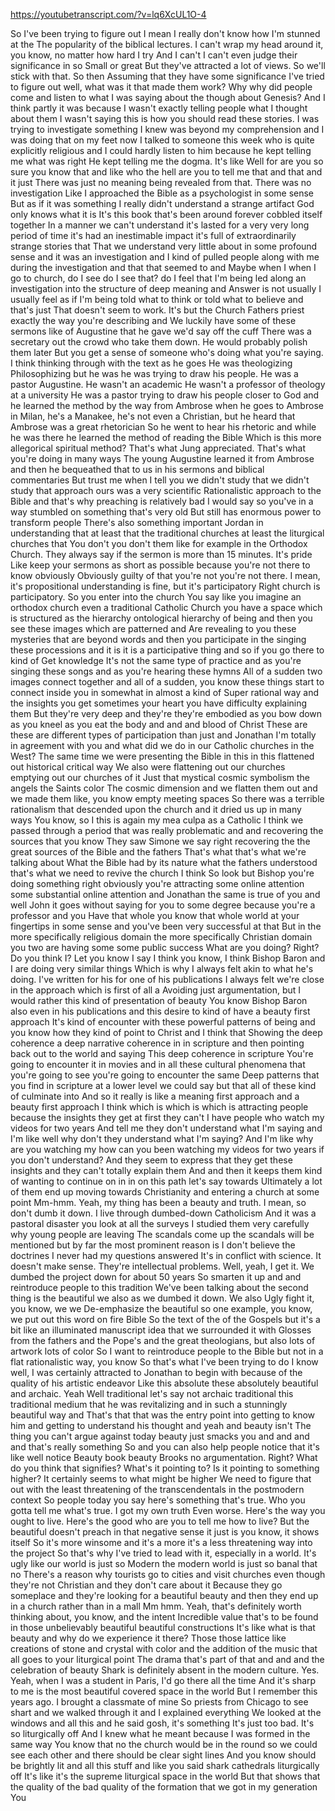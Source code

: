 https://youtubetranscript.com/?v=lq6XcUL1O-4

 So I've been trying to figure out I mean I really don't know how I'm stunned at the The popularity of the biblical lectures. I can't wrap my head around it, you know, no matter how hard I try And I can't I can't even judge their significance in so Small or great But they've attracted a lot of views. So we'll stick with that. So then Assuming that they have some significance I've tried to figure out well, what was it that made them work? Why why did people come and listen to what I was saying about the though about Genesis? And I think partly it was because I wasn't exactly telling people what I thought about them I wasn't saying this is how you should read these stories. I was trying to investigate something I knew was beyond my comprehension and I was doing that on my feet now I talked to someone this week who is quite explicitly religious and I could hardly listen to him because he kept telling me what was right He kept telling me the dogma. It's like Well for are you so sure you know that and like who the hell are you to tell me that and that and it just There was just no meaning being revealed from that. There was no investigation Like I approached the Bible as a psychologist in some sense But as if it was something I really didn't understand a strange artifact God only knows what it is It's this book that's been around forever cobbled itself together In a manner we can't understand it's lasted for a very very long period of time it's had an inestimable impact it's full of extraordinarily strange stories that That we understand very little about in some profound sense and it was an investigation and I kind of pulled people along with me during the investigation and that that seemed to and Maybe when I when I go to church, do I see do I see that? do I feel that I'm being led along an investigation into the structure of deep meaning and Answer is not usually I usually feel as if I'm being told what to think or told what to believe and that's just That doesn't seem to work. It's but the Church Fathers priest exactly the way you're describing and We luckily have some of these sermons like of Augustine that he gave we'd say off the cuff There was a secretary out the crowd who take them down. He would probably polish them later But you get a sense of someone who's doing what you're saying. I think thinking through with the text as he goes He was theologizing Philosophizing but he was he was trying to draw his people. He was a pastor Augustine. He wasn't an academic He wasn't a professor of theology at a university He was a pastor trying to draw his people closer to God and he learned the method by the way from Ambrose when he goes to Ambrose in Milan, he's a Manakee, he's not even a Christian, but he heard that Ambrose was a great rhetorician So he went to hear his rhetoric and while he was there he learned the method of reading the Bible Which is this more allegorical spiritual method? That's what Jung appreciated. That's what you're doing in many ways The young Augustine learned it from Ambrose and then he bequeathed that to us in his sermons and biblical commentaries But trust me when I tell you we didn't study that we didn't study that approach ours was a very scientific Rationalistic approach to the Bible and that's why preaching is relatively bad I would say so you've in a way stumbled on something that's very old But still has enormous power to transform people There's also something important Jordan in understanding that at least that the traditional churches at least the liturgical churches that You don't you don't them like for example in the Orthodox Church. They always say if the sermon is more than 15 minutes. It's pride Like keep your sermons as short as possible because you're not there to know obviously Obviously guilty of that you're not you're not there. I mean, it's propositional understanding is fine, but it's participatory Right church is participatory. So you enter into the church You say like you imagine an orthodox church even a traditional Catholic Church you have a space which is structured as the hierarchy ontological hierarchy of being and then you see these images which are patterned and Are revealing to you these mysteries that are beyond words and then you participate in the singing these processions and it is it is a participative thing and so if you go there to kind of Get knowledge It's not the same type of practice and as you're singing these songs and as you're hearing these hymns All of a sudden two images connect together and all of a sudden, you know these things start to connect inside you in somewhat in almost a kind of Super rational way and the insights you get sometimes your heart you have difficulty explaining them But they're very deep and they're they're embodied as you bow down as you kneel as you eat the body and and and blood of Christ These are these are different types of participation than just and Jonathan I'm totally in agreement with you and what did we do in our Catholic churches in the West? The same time we were presenting the Bible in this in this flattened out historical critical way We also were flattening out our churches emptying out our churches of it Just that mystical cosmic symbolism the angels the Saints color The cosmic dimension and we flatten them out and we made them like, you know empty meeting spaces So there was a terrible rationalism that descended upon the church and it dried us up in many ways You know, so I this is again my mea culpa as a Catholic I think we passed through a period that was really problematic and and recovering the sources that you know They saw Simone we say right recovering the the great sources of the Bible and the fathers That's what that's what we're talking about What the Bible had by its nature what the fathers understood that's what we need to revive the church I think So look but Bishop you're doing something right obviously you're attracting some online attention some substantial online attention and Jonathan the same is true of you and well John it goes without saying for you to some degree because you're a professor and you Have that whole you know that whole world at your fingertips in some sense and you've been very successful at that But in the more specifically religious domain the more specifically Christian domain you two are having some some public success What are you doing? Right? Do you think I? Let you know I say I think you know, I think Bishop Baron and I are doing very similar things Which is why I always felt akin to what he's doing. I've written for his for one of his publications I always felt we're close in the approach which is first of all a Avoiding just argumentation, but I would rather this kind of presentation of beauty You know Bishop Baron also even in his publications and this desire to kind of have a beauty first approach It's kind of encounter with these powerful patterns of being and you know how they kind of point to Christ and I think that Showing the deep coherence a deep narrative coherence in in scripture and then pointing back out to the world and saying This deep coherence in scripture You're going to encounter it in movies and in all these cultural phenomena that you're going to see you're going to encounter the same Deep patterns that you find in scripture at a lower level we could say but that all of these kind of culminate into And so it really is like a meaning first approach and a beauty first approach I think which is which is which is attracting people because the insights they get at first they can't I have people who watch my videos for two years And tell me they don't understand what I'm saying and I'm like well why don't they understand what I'm saying? And I'm like why are you watching my how can you been watching my videos for two years if you don't understand? And they seem to express that they get these insights and they can't totally explain them And and then it keeps them kind of wanting to continue on in in on this path let's say towards Ultimately a lot of them end up moving towards Christianity and entering a church at some point Mm-hmm. Yeah, my thing has been a beauty and truth. I mean, so don't dumb it down. I live through dumbed-down Catholicism And it was a pastoral disaster you look at all the surveys I studied them very carefully why young people are leaving The scandals come up the scandals will be mentioned but by far the most prominent reason is I don't believe the doctrines I never had my questions answered It's in conflict with science. It doesn't make sense. They're intellectual problems. Well, yeah, I get it. We dumbed the project down for about 50 years So smarten it up and and reintroduce people to this tradition We've been talking about the second thing is the beautiful we also as we dumbed it down. We also Ugly fight it, you know, we we De-emphasize the beautiful so one example, you know, we put out this word on fire Bible So the text of the of the Gospels but it's a bit like an illuminated manuscript idea that we surrounded it with Glosses from the fathers and the Pope's and the great theologians, but also lots of artwork lots of color So I want to reintroduce people to the Bible but not in a flat rationalistic way, you know So that's what I've been trying to do I know well, I was certainly attracted to Jonathan to begin with because of the quality of his artistic endeavor Like this absolute these absolutely beautiful and archaic. Yeah Well traditional let's say not archaic traditional this traditional medium that he was revitalizing and in such a stunningly beautiful way and That's that that was the entry point into getting to know him and getting to understand his thought and yeah and beauty isn't The thing you can't argue against today beauty just smacks you and and and and that's really something So and you can also help people notice that it's like well notice Beauty book beauty Brooks no argumentation. Right? What do you think that signifies? What's it pointing to? Is it pointing to something higher? It certainly seems to what might be higher We need to figure that out with the least threatening of the transcendentals in the postmodern context So people today you say here's something that's true. Who you gotta tell me what's true. I got my own truth Even worse. Here's the way you ought to live. Here's the good who are you to tell me how to live? But the beautiful doesn't preach in that negative sense it just is you know, it shows itself So it's more winsome and it's a more it's a less threatening way into the project So that's why I've tried to lead with it, especially in a world. It's ugly like our world is just so Modern the modern world is just so banal that no There's a reason why tourists go to cities and visit churches even though they're not Christian and they don't care about it Because they go someplace and they're looking for a beautiful beauty and then they end up in a church rather than in a mall Mm hmm. Yeah, that's definitely worth thinking about, you know, and the intent Incredible value that's to be found in those unbelievably beautiful beautiful constructions It's like what is that beauty and why do we experience it there? Those those lattice like creations of stone and crystal with color and the addition of the music that all goes to your liturgical point The drama that's part of that and and and the celebration of beauty Shark is definitely absent in the modern culture. Yes. Yeah, when I was a student in Paris, I'd go there all the time And it's sharp to me is the most beautiful covered space in the world But I remember this years ago. I brought a classmate of mine So priests from Chicago to see shart and we walked through it and I explained everything We looked at the windows and all this and he said gosh, it's something It's just too bad. It's so liturgically off And I knew what he meant because I was formed in the same way You know that no the church would be in the round so we could see each other and there should be clear sight lines And you know should be brightly lit and all this stuff and like you said shark cathedrals liturgically off It's like it's the supreme liturgical space in the world But that shows that the quality of the bad quality of the formation that we got in my generation You